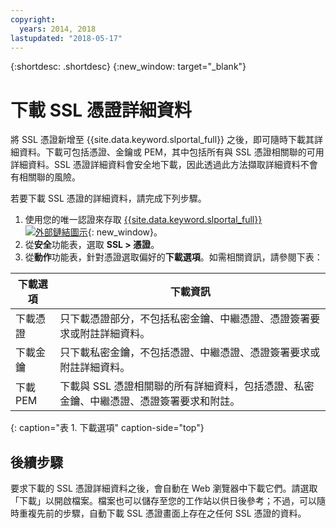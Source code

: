 ```yaml
---
copyright:
  years: 2014, 2018
lastupdated: "2018-05-17"
---
```


{:shortdesc: .shortdesc}
{:new_window: target="_blank"}

# 下載 SSL 憑證詳細資料

將 SSL 憑證新增至 {{site.data.keyword.slportal_full}} 之後，即可隨時下載其詳細資料。下載可包括憑證、金鑰或 PEM，其中包括所有與 SSL 憑證相關聯的可用詳細資料。SSL 憑證詳細資料會安全地下載，因此透過此方法擷取詳細資料不會有相關聯的風險。

若要下載 SSL 憑證的詳細資料，請完成下列步驟。

1. 使用您的唯一認證來存取 [{{site.data.keyword.slportal_full}} ![外部鏈結圖示](../../icons/launch-glyph.svg "外部鏈結圖示")](https://control.softlayer.com/){: new_window}。
2. 從**安全**功能表，選取 **SSL > 憑證**。
3. 從**動作**功能表，針對憑證選取偏好的**下載選項**。如需相關資訊，請參閱下表：

|下載選項|下載資訊|
| -------------------- | -------------------- |
|下載憑證|只下載憑證部分，不包括私密金鑰、中繼憑證、憑證簽署要求或附註詳細資料。|
|下載金鑰|只下載私密金鑰，不包括憑證、中繼憑證、憑證簽署要求或附註詳細資料。|
|下載 PEM|下載與 SSL 憑證相關聯的所有詳細資料，包括憑證、私密金鑰、中繼憑證、憑證簽署要求和附註。|
{: caption="表 1. 下載選項" caption-side="top"}

## 後續步驟

要求下載的 SSL 憑證詳細資料之後，會自動在 Web 瀏覽器中下載它們。請選取「下載」以開啟檔案。檔案也可以儲存至您的工作站以供日後參考；不過，可以隨時重複先前的步驟，自動下載 SSL 憑證畫面上存在之任何 SSL 憑證的資料。
